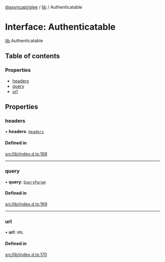 [@asyncapi/glee](../README.md) / [lib](../modules/lib.md) / Authenticatable

# Interface: Authenticatable

[lib](../modules/lib.md).Authenticatable

## Table of contents

### Properties

- [headers](lib.Authenticatable.md#headers)
- [query](lib.Authenticatable.md#query)
- [url](lib.Authenticatable.md#url)

## Properties

### headers

• **headers**: [`Headers`](../modules/lib.md#headers)

#### Defined in

[src/lib/index.d.ts:168](https://github.com/asyncapi/glee/blob/2e2557c/src/lib/index.d.ts#L168)

___

### query

• **query**: [`QueryParam`](../modules/lib.md#queryparam)

#### Defined in

[src/lib/index.d.ts:169](https://github.com/asyncapi/glee/blob/2e2557c/src/lib/index.d.ts#L169)

___

### url

• **url**: `URL`

#### Defined in

[src/lib/index.d.ts:170](https://github.com/asyncapi/glee/blob/2e2557c/src/lib/index.d.ts#L170)
